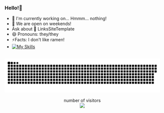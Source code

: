 ### Hello!👋

- 🔭 I'm currently working on... Hmmm... nothing!
- 🌴 We are open on weekends!
- Ask about 💬 LinksSiteTemplate
- 😄 Pronouns: they/they
- ⚡Facts: I don't like ramen!
- [![My Skills](https://sillicons.dev/icons?i=js,html,css,cpp,discord,bots,ps,powershell,py,planetscale&perline=5)](https://sillicons.dev)
<br>
<a href=#><img src="https://raw.githubusercontent.com/Ronikusu/ronikusu/main/contributions.svg"></a>
<p align="center">
   number of visitors<br>
   <img src="https://profile-counter.glitch.me/ronikusu/count.svg" />
</p>
<br>
